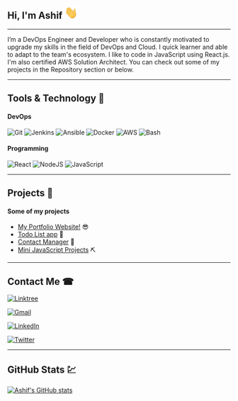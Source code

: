 

## Hi, I'm Ashif <img src="https://raw.githubusercontent.com/chaddyc/chaddyc/master/wave.gif" width="30px">

---
I’m a DevOps Engineer and Developer who is constantly motivated to upgrade my skills in the field of DevOps and Cloud. I quick learner and able to adapt to the team's ecosystem.
I like to code in JavaScript using React.js. I'm also certified AWS Solution Architect. You can check out some of my projects in the Repository section or below.

-----

## Tools & Technology 🖤

#### DevOps
![Git](https://img.shields.io/badge/git-%23F05033.svg?style=for-the-badge&logo=git&logoColor=white) 
![Jenkins](https://img.shields.io/badge/jenkins-%232C5263.svg?style=for-the-badge&logo=jenkins&logoColor=white) 
![Ansible](https://img.shields.io/badge/ansible-%231A1918.svg?style=for-the-badge&logo=ansible&logoColor=white) 
![Docker](https://img.shields.io/badge/docker-%230db7ed.svg?style=for-the-badge&logo=docker&logoColor=white)
![AWS](https://img.shields.io/badge/AWS-%23FF9900.svg?style=for-the-badge&logo=amazon-aws&logoColor=white) ![Bash](https://img.shields.io/badge/Bash-%23121011.svg?style=for-the-badge&logo=gnu-bash&logoColor=white)

#### Programming
![React](https://img.shields.io/badge/react.js-%2320232a.svg?style=for-the-badge&logo=react&logoColor=%2361DAFB)
![NodeJS](https://img.shields.io/badge/node.js-6DA55F?style=for-the-badge&logo=node.js&logoColor=white)
![JavaScript](https://img.shields.io/badge/javascript-%23323330.svg?style=for-the-badge&logo=javascript&logoColor=%23F7DF1E)

---

## Projects 🚩
#### Some of my projects
- [My Portfolio Website!](https://github.com/ashif8984/PortFolioWebsite)  😎
- [Todo List app](https://github.com/ashif8984/TodoList-React) 📃
- [Contact Manager](https://github.com/ashif8984/contact-manager.git) 👥
- [Mini JavaScript Projects](https://github.com/ashif8984/miniJavscriptProjects) ⛏
---
## Contact Me  ☎

[![Linktree](https://img.shields.io/badge/linktree-1de9b6?style=for-the-badge&logo=linktree&logoColor=white)](https://linktr.ee/ashifeqbal)

[![Gmail](https://img.shields.io/badge/Gmail-D14836?style=for-the-badge&logo=gmail&logoColor=white)](ashif8984@gmail.com) 

[![LinkedIn](https://img.shields.io/badge/linkedin-%230077B5.svg?style=for-the-badge&logo=linkedin&logoColor=white)](https://www.linkedin.com/in/ashif-eqbal-4ba85278/) 

[![Twitter](https://img.shields.io/badge/twitter-%231DA1F2.svg?style=for-the-badge&logo=Twitter&logoColor=white)](https://twitter.com/AshifEqbal12)

---
## GitHub Stats 💹

[![Ashif's GitHub stats](https://github-readme-stats.vercel.app/api?username=ashif8984&show_icons=true&theme=radical)](https://github.com/ashif8984/github-readme-stats)

